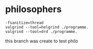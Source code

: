 # philosophers

    -fsanitize=thread
    valgrind --tool=helgrind ./programme.
    valgrind --tool=drd ./programme.

this branch was create to test philo